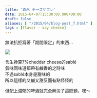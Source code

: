 ```yaml
---
title: '森永 チーズサブレ'
date: 2015-04-07T15:30:00.000+08:00
draft: false
aliases: [ "/2015/04/blog-post_7.html" ]
tags : [flavor - say cheese]
---
```


無法抗拒寫著「期間限定」的東西...  

[![](https://farm9.staticflickr.com/8756/17037081771_39fd95fa95_z.jpg)](https://farm9.staticflickr.com/8756/17037081771_39fd95fa95_z.jpg)

含生換算7%cheddar cheese的sablé  
氣味同味道都帶有鹹香的之時味  
不過sablé本身是甜味的  
所以這樣的又鹹又甜反而有點怪怪的  
  
但配上濃郁的啤酒就完全解決了這問題，嘿～